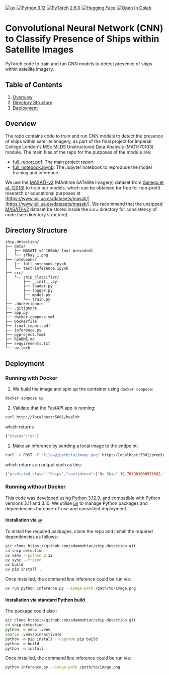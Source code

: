 [![uv](https://img.shields.io/badge/uv-%2350005b?&logo=uv&labelColor=%235A5A5A)](https://docs.astral.sh/uv/getting-started/installation/)
[![Python 3.12](https://img.shields.io/badge/Python-3.10%20%7C%203.11%20%7C%203.12-blue?&logo=Python&logoColor=white%5BPython)](https://www.python.org/downloads/release/python-3129)
[![PyTorch 2.6.0](https://img.shields.io/badge/PyTorch-2.6.0-red?&logo=PyTorch&logoColor=white%5BPyTorch)](https://pytorch.org/get-started/locally/)
[![Hugging Face](https://img.shields.io/badge/🤗%20Hugging%20Face-ShipClassifierConvNet-%23FFCC4D)](https://huggingface.co/AdamMuhtar/ShipClassifierConvNet)
<a href="https://colab.research.google.com/github/adammuhtar/ship-detection/blob/main/notebooks/full_notebook.ipynb" target="_parent"><img src="https://colab.research.google.com/assets/colab-badge.svg" alt="Open In Colab"/></a>

# Convolutional Neural Network (CNN) to Classify Presence of Ships within Satellite Images
PyTorch code to train and run CNN models to detect presence of ships within satellite imagery.

## Table of Contents
1. [Overview](#overview)
2. [Directory Structure](#directory-structure)
3. [Deployment](#deployment)

## Overview
The repo contains code to train and run CNN models to detect the presence of ships within satellite imagery, as part of the final project for Imperial College London's MSc MLDS Unstructured Data Analysis (MATH70103) module. The main files of the repo for the purposes of the module are:
* [full_report.pdf](https://github.com/adammuhtar/ship-detection/blob/main/full_report.pdf): The main project report
* [full_notebook.ipynb](https://github.com/adammuhtar/ship-detection/blob/main/notebooks/full_notebook.ipynb): The Jupyter notebook to reproduce the model training and inference.

We use the [MASATI-v2](https://www.iuii.ua.es/datasets/masati/) (MAritime SATellite Imagery) dataset from [Gallego et al. (2018)](https://www.mdpi.com/2072-4292/10/4/511) to train our models, which can be obtained for free for non-profit research or educational purposes at [https://www.iuii.ua.es/datasets/masati/](https://www.iuii.ua.es/datasets/masati/). We recommend that the unzipped [MASATI-v2](https://www.iuii.ua.es/datasets/masati/) dataset be stored inside the `data` directory for consistency of code (see directory structure).

## Directory Structure
```plaintext
ship-detection/
├── data/
│   ├── MASATI-v2-100mb/ [not provided]
│   └── sfbay_1.png
├── notebooks/
│   ├── full_notebook.ipynb
│   └── test-inference.ipynb
├── src/
│   └── ship_classifier/
│       ├── __init__.py
│       ├── loader.py
│       ├── logger.py
│       ├── model.py
│       └── train.py
├── .dockerignore
├── .gitignore
├── app.py
├── docker-compose.yml
├── Dockerfile
├── final_report.pdf
├── inference.py
├── pyproject.toml
├── README.md
├── requirements.txt
└── uv.lock
```

## Deployment

### Running with Docker
1. We build the image and spin up the container using `docker compose`:
```bash
docker compose up
```
2. Validate that the FastAPI app is running:
```bash
curl http://localhost:5001/health
```
which returns
```bash
{"status":"ok"}
```

1. Make an inference by sending a local image to the endpoint:
```bash
curl -X POST -F "file=@/path/to/image.png" http://localhost:5001/predict
```
which returns an output such as this:
```bash
{"predicted_class":"Ships","confidence":{"No Ship":19.707901000976562,"Ship":80.29209899902344}}
```

### Running without Docker
This code was developed using [Python 3.12.9](https://www.python.org/downloads/release/python-3129/), and compatible with Python versions 3.11 and 3.10. We utilise [uv](https://docs.astral.sh/uv/) to manage Python packages and dependencies for ease-of-use and consistent deployment.

#### Installation via [`uv`](https://docs.astral.sh/uv/)
To install the required packages, clone the repo and install the required dependencies as follows:
```bash
git clone https://github.com/adammuhtar/ship-detection.git
cd ship-detection
uv venv --python 3.12
uv sync --frozen
uv build
uv pip install .
```

Once installed, the command line inference could be run via:
```bash
uv run python inference.py --image-path /path/to/image.png
```

#### Installation via standard Python build
The package could also :
```bash
git clone https://github.com/adammuhtar/ship-detection.git
cd ship-detection
python -m venv .venv
source .venv/bin/activate
python -m pip install --upgrade pip build
python -m build
python -m install .
```

Once installed, the command line inference could be run via:
```bash
python inference.py --image-path /path/to/image.png
```